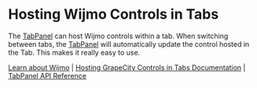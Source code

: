 Hosting Wijmo Controls in Tabs
======================

The [TabPanel](https://www.grapecity.com/wijmo/api/classes/wijmo_nav.tabpanel.html) can host Wijmo controls within a tab. When switching between tabs, the [TabPanel](https://www.grapecity.com/wijmo/api/classes/wijmo_nav.tabpanel.html) will automatically update the control hosted in the Tab. This makes it really easy to use.

[Learn about Wijmo](https://www.grapecity.com/wijmo) | [Hosting GrapeCity Controls in Tabs Documentation](https://www.grapecity.com/wijmo/docs/Topics/Nav/TabPanel/Hosting-Wijmo-Controls) | [TabPanel API Reference](https://www.grapecity.com/wijmo/api/classes/wijmo_nav.tabpanel.html)